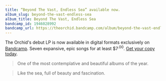 ```yaml
---
title: “Beyond The Vast, Endless Sea” available now.
album_slug: beyond-the-vast-endless-sea
album_title: Beyond The Vast, Endless Sea
bandcamp_id: 1946028992
bandcamp_url: https://theorchid.bandcamp.com/album/beyond-the-vast-endless-sea
---
```


The Orchid's debut LP is now available in digital formats exclusively on [Bandcamp](https://theorchid.bandcamp.com/). Seven expansive, epic songs for at least $7<sup><span>.</span>00</sup>. [Get your copy today](https://theorchid.bandcamp.com/album/beyond-the-vast-endless-sea).

> One of the most contemplative and beautiful albums of the year.

> Like the sea, full of beauty and fascination.
